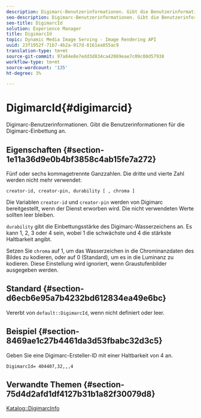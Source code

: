 ```yaml
---
description: Digimarc-Benutzerinformationen. Gibt die Benutzerinformationen für die Digimarc-Einbettung an.
seo-description: Digimarc-Benutzerinformationen. Gibt die Benutzerinformationen für die Digimarc-Einbettung an.
seo-title: DigimarcId
solution: Experience Manager
title: DigimarcId
topic: Dynamic Media Image Serving - Image Rendering API
uuid: 23f1952f-71b7-4b2a-917d-8161ea855ac9
translation-type: tm+mt
source-git-commit: 97a84e8e7edd3d834ca42069eae7c09c00d57938
workflow-type: tm+mt
source-wordcount: '135'
ht-degree: 3%

---
```



# DigimarcId{#digimarcid}

Digimarc-Benutzerinformationen. Gibt die Benutzerinformationen für die Digimarc-Einbettung an.

## Eigenschaften {#section-1e11a36d9e0b4bf3858c4ab15fe7a272}

Fünf oder sechs kommagetrennte Ganzzahlen. Die dritte und vierte Zahl werden nicht mehr verwendet:

`creator-id, creator-pin, durability [ , chroma ]`

Die Variablen `creator-id` und `creator-pin` werden von Digimarc bereitgestellt, wenn der Dienst erworben wird. Die nicht verwendeten Werte sollten leer bleiben.

`durability` gibt die Einbettungsstärke des Digimarc-Wasserzeichens an. Es kann 1, 2, 3 oder 4 sein, wobei 1 die schwächste und 4 die stärkste Haltbarkeit angibt.

Setzen Sie `chroma` auf 1, um das Wasserzeichen in die Chrominanzdaten des Bildes zu kodieren, oder auf 0 (Standard), um es in die Luminanz zu kodieren. Diese Einstellung wird ignoriert, wenn Graustufenbilder ausgegeben werden.

## Standard {#section-d6ecb6e95a7b4232bd612834ea49e6bc}

Vererbt von `default::DigimarcId`, wenn nicht definiert oder leer.

## Beispiel {#section-8469ae1c27b4461da3d53fbabc32d3c5}

Geben Sie eine Digimarc-Ersteller-ID mit einer Haltbarkeit von 4 an.

`DigimarcId= 404407,32,,,4`

## Verwandte Themen {#section-75d4d2afd1df4127b31b1a82f30079d8}

[Katalog::DigimarcInfo](../../../../../is-api/image-catalog/image-serving-api-ref/c-image-catalog-reference/c-image-svg-data-reference/c-image-data-reference/r-digimarcinfo-cat.md#reference-4925764ed683466bb7af4b807c86f8ba)
